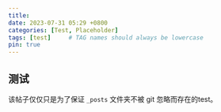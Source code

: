 ```yaml
---
title: 
date: 2023-07-31 05:29 +0800
categories: [Test, Placeholder]
tags: [test]     # TAG names should always be lowercase
pin: true
---
```


## 测试
该帖子仅仅只是为了保证 `_posts` 文件夹不被 git 忽略而存在的test。
